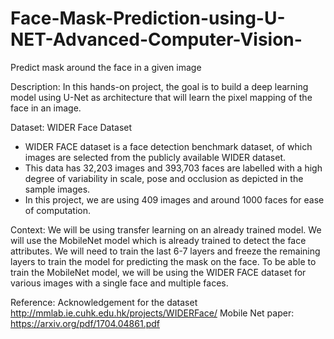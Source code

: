 # Face-Mask-Prediction-using-U-NET-Advanced-Computer-Vision-
Predict mask around the face in a given image

Description:
In this hands-on project, the goal is to build a deep learning model using U-Net as architecture that will learn the pixel mapping of the face in an image.

Dataset:
WIDER Face Dataset
- WIDER FACE dataset is a face detection benchmark dataset, of which images are selected from the publicly available WIDER dataset.
- This data has 32,203 images and 393,703 faces are labelled with a high degree of variability in scale, pose and occlusion as depicted in the sample images.
- In this project, we are using 409 images and around 1000 faces for ease of computation.

Context:
We will be using transfer learning on an already trained model. We will use the MobileNet model which is already trained to detect the face attributes. We will need to train the last 6-7 layers and freeze the remaining layers to train the model for predicting the mask on the face. To be able to train the MobileNet model, we will be using the WIDER FACE dataset for various images with a single face and multiple faces.

Reference:
Acknowledgement for the dataset http://mmlab.ie.cuhk.edu.hk/projects/WIDERFace/
Mobile Net paper: https://arxiv.org/pdf/1704.04861.pdf

